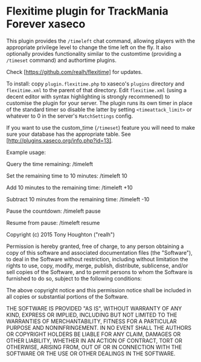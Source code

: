 Flexitime plugin for TrackMania Forever xaseco
==============================================

This plugin provides the `/timeleft` chat command, allowing players with the
appropriate privilege level to change the time left on the fly. It also
optionally provides functionality similar to the customtime (providing a
`/timeset` command) and authortime plugins.

Check [https://github.com/realh/flexitime] for updates.

To install: copy `plugin.flexitime.php` to xaseco's `plugins` directory and
`flexitime.xml` to the parent of that directory. Edit `flexitime.xml` (using a
decent editor with syntax highlighting is strongly recommened) to customise
the plugin for your server. The plugin runs its own timer in place of the
standard timer so disable the latter by setting `<timeattack_limit>` or
whatever to 0 in the server's `MatchSettings` config.

If you want to use the custom\_time (`/timeset`) feature you will need to make
sure your database has the appropriate table. See
[http://plugins.xaseco.org/info.php?id=13].

Example usage:

Query the time remaining:
    /timeleft

Set the remaining time to 10 minutes:
    /timeleft 10

Add 10 minutes to the remaining time:
    /timeleft +10

Subtract 10 minutes from the remaining time:
    /timeleft -10

Pause the countdown:
    /timeleft pause

Resume from pause:
    /timeleft resume

Copyright (c) 2015 Tony Houghton ("realh")

Permission is hereby granted, free of charge, to any person obtaining a copy
of this software and associated documentation files (the "Software"), to
deal in the Software without restriction, including without limitation the
rights to use, copy, modify, merge, publish, distribute, sublicense, and/or
sell copies of the Software, and to permit persons to whom the Software is
furnished to do so, subject to the following conditions:

The above copyright notice and this permission notice shall be included in
all copies or substantial portions of the Software.

THE SOFTWARE IS PROVIDED "AS IS", WITHOUT WARRANTY OF ANY KIND, EXPRESS OR
IMPLIED, INCLUDING BUT NOT LIMITED TO THE WARRANTIES OF MERCHANTABILITY,
FITNESS FOR A PARTICULAR PURPOSE AND NONINFRINGEMENT. IN NO EVENT SHALL THE
AUTHORS OR COPYRIGHT HOLDERS BE LIABLE FOR ANY CLAIM, DAMAGES OR OTHER
LIABILITY, WHETHER IN AN ACTION OF CONTRACT, TORT OR OTHERWISE, ARISING
FROM, OUT OF OR IN CONNECTION WITH THE SOFTWARE OR THE USE OR OTHER DEALINGS
IN THE SOFTWARE.
